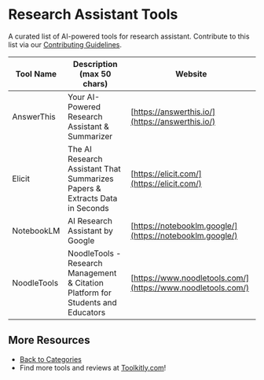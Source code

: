 # Research Assistant Tools

A curated list of AI-powered tools for research assistant. Contribute to this list via our [Contributing Guidelines](../CONTRIBUTING.md).

| Tool Name | Description (max 50 chars) | Website |
|-----------|----------------------------|---------|
| AnswerThis | Your AI-Powered Research Assistant & Summarizer | [https://answerthis.io/](https://answerthis.io/) |
| Elicit | The AI Research Assistant That Summarizes Papers & Extracts Data in Seconds | [https://elicit.com/](https://elicit.com/) |
| NotebookLM | AI Research Assistant by Google | [https://notebooklm.google/](https://notebooklm.google/) |
| NoodleTools | NoodleTools - Research Management & Citation Platform for Students and Educators | [https://www.noodletools.com/](https://www.noodletools.com/) |

## More Resources
- [Back to Categories](https://github.com/ToolkitlyAI/awesome-ai-tools/blob/master/README.md)
- Find more tools and reviews at [Toolkitly.com](https://toolkitly.com)!

